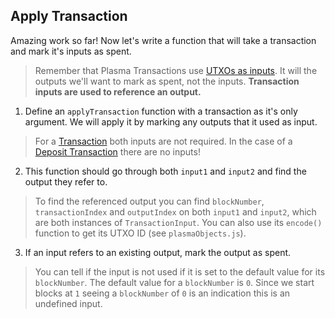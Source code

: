 ## Apply Transaction

Amazing work so far! Now let's write a function that will take a transaction and mark it's inputs as spent. 

> Remember that Plasma Transactions use [UTXOs as inputs](?tab=details&scroll=Using%20UTXOs). It will the outputs we'll want to mark as spent, not the inputs. **Transaction inputs are used to reference an output.**

1. Define an `applyTransaction` function with a transaction as it's only argument. We will apply it by marking any outputs that it used as input.

> For a [Transaction](?tab=details&scroll=Transaction) both inputs are not required. In the case of a [Deposit Transaction](?tab=details&scroll=Deposit%20Transaction) there are no inputs! 

2. This function should go through both `input1` and `input2` and find the output they refer to. 

> To find the referenced output you can find `blockNumber`, `transactionIndex` and `outputIndex` on both `input1` and `input2`, which are both instances of `TransactionInput`. You can also use its `encode()` function to get its UTXO ID (see `plasmaObjects.js`).

3. If an input refers to an existing output, mark the output as spent. 

> You can tell if the input is not used if it is set to the default value for its `blockNumber`. The default value for a `blockNumber` is `0`. Since we start blocks at `1` seeing a `blockNumber` of `0` is an indication this is an undefined input.